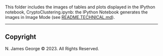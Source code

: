 This folder includes the images of tables and plots displayed in the IPython notebook, CryptoClustering.ipynb: the IPython Notebook generates the images in Image Mode (see [README.TECHNICAL.md](./README.TECHNICAL.md)).

----

## Copyright

N. James George © 2023. All Rights Reserved.
